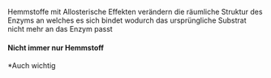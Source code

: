 Hemmstoffe mit Allosterische Effekten verändern die räumliche Struktur des Enzyms an welches es sich bindet wodurch das ursprüngliche Substrat nicht mehr an das Enzym passt
#### Nicht immer nur Hemmstoff


*Auch wichtig

